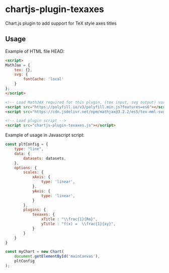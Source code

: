 # chartjs-plugin-texaxes
Chart.js plugin to add support for TeX style axes titles

## Usage

Example of HTML file HEAD:
```html
<script>
MathJax = {
	tex: {},
	svg: {
		fontCache: 'local'
	}
};
</script>

<!-- Load MathJAX required for this plugin, (tex input, svg output) variant -->
<script src="https://polyfill.io/v3/polyfill.min.js?features=es6"></script>
<script src="https://cdn.jsdelivr.net/npm/mathjax@3.2.2/es5/tex-mml-svg.js"></script>

<!-- Load plugin script -->
<script src="chartjs-plugin-texaxes.js"></script>
```

Example of usage in Javascript script:
```javascript
const pltConfig = {
	type: "line",
	data: {
		datasets: datasets,
	},
	options: {
		scales: {
			xAxis: {
				type: 'linear',
			},
			yAxis: {
				type: 'linear',
			}
		},
		plugins: {
			texaxes: {
				xTitle : "\\frac{1}{Re}",
				yTitle : "f(x) =  \\frac{1}{xy}",
			}
		}
	}
}

const myChart = new Chart(
	document.getElementById('mainCanvas'),
	pltConfig
);
```
